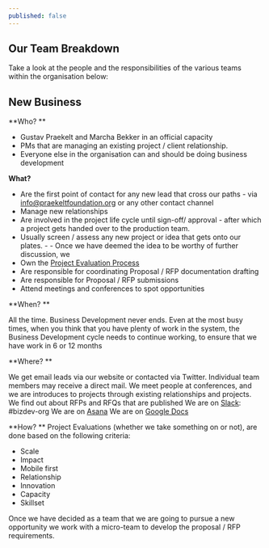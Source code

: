 ```yaml
---
published: false
---
```


## Our Team Breakdown

Take a look at the people and the responsibilities of the various teams within the organisation below: 

## New Business

**Who? **
- Gustav Praekelt and Marcha Bekker in an official capacity
- PMs that are managing an existing project / client relationship. 
- Everyone else in the organisation can and should be doing business development

**What?** 

- Are the first point of contact for any new lead that cross our paths - via [info@praekeltfoundation.org](info@praekeltfoundation.org) or any other contact channel
- Manage new relationships
- Are involved in the project life cycle until sign-off/ approval - after which a project gets handed over to the production team.
- Usually screen / assess any new project or idea that gets onto our plates.  - - Once we have deemed the idea to be worthy of further discussion, we
- Own the [Project Evaluation Process](https://docs.google.com/spreadsheets/d/1o7ehdY17Nyr2AhUEU6GMIC8Vo1FZW6mPdqplfT0BNuE/edit#gid=1258749605) 
- Are responsible for coordinating Proposal / RFP documentation  drafting
- Are responsible for Proposal / RFP submissions
- Attend meetings and conferences to spot opportunities

**When? **

All the time. Business Development never ends. Even at the most busy times, when you think that you have plenty of work in the system, the Business Development cycle needs to continue working, to ensure that we have work in 6 or 12 months

**Where? **

We get email leads via our website or contacted via Twitter. Individual team members may receive a direct mail. We meet people at conferences, and we are introduces to projects through existing relationships and projects. We find out about RFPs and RFQs that are published 
We are on [Slack](https://praekelt.slack.com/messages/bizdev-org/): #bizdev-org
We are on [Asana](https://app.asana.com/0/34366586463709/36276538213674)
We are on [Google Docs](https://drive.google.com/drive/#folders/0Bx2KUKL7NSVuVGJUdVd4MkVDN1U) 

**How? **
Project Evaluations (whether we take something on or not), are done based on the following criteria: 
- Scale 
- Impact
- Mobile first
- Relationship 
- Innovation
- Capacity 
- Skillset

Once we have decided as a team that we are going to pursue a new opportunity we work with a micro-team to develop the proposal / RFP requirements.


